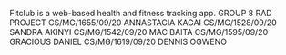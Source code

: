 Fitclub is a web-based health and fitness tracking app.
GROUP 8 RAD PROJECT
CS/MG/1655/09/20 ANNASTACIA KAGAI
CS/MG/1528/09/20 SANDRA AKINYI
CS/MG/1542/09/20 MAC BAITA
CS/MG/1595/09/20 GRACIOUS DANIEL
CS/MG/1619/09/20 DENNIS OGWENO
